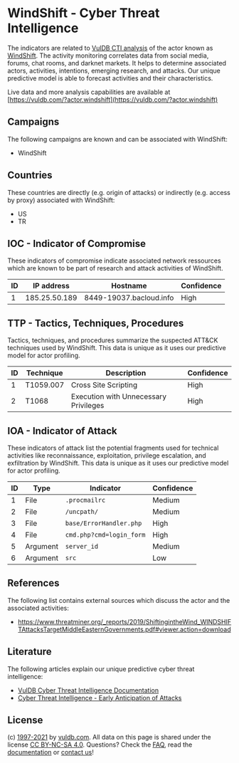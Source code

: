 # WindShift - Cyber Threat Intelligence

The indicators are related to [VulDB CTI analysis](https://vuldb.com/?doc.cti) of the actor known as [WindShift](https://vuldb.com/?actor.windshift). The activity monitoring correlates data from social media, forums, chat rooms, and darknet markets. It helps to determine associated actors, activities, intentions, emerging research, and attacks. Our unique predictive model is able to forecast activities and their characteristics.

Live data and more analysis capabilities are available at [https://vuldb.com/?actor.windshift](https://vuldb.com/?actor.windshift)

## Campaigns

The following campaigns are known and can be associated with WindShift:

* WindShift

## Countries

These countries are directly (e.g. origin of attacks) or indirectly (e.g. access by proxy) associated with WindShift:

* US
* TR

## IOC - Indicator of Compromise

These indicators of compromise indicate associated network ressources which are known to be part of research and attack activities of WindShift.

ID | IP address | Hostname | Confidence
-- | ---------- | -------- | ----------
1 | 185.25.50.189 | 8449-19037.bacloud.info | High

## TTP - Tactics, Techniques, Procedures

Tactics, techniques, and procedures summarize the suspected ATT&CK techniques used by WindShift. This data is unique as it uses our predictive model for actor profiling.

ID | Technique | Description | Confidence
-- | --------- | ----------- | ----------
1 | T1059.007 | Cross Site Scripting | High
2 | T1068 | Execution with Unnecessary Privileges | High

## IOA - Indicator of Attack

These indicators of attack list the potential fragments used for technical activities like reconnaissance, exploitation, privilege escalation, and exfiltration by WindShift. This data is unique as it uses our predictive model for actor profiling.

ID | Type | Indicator | Confidence
-- | ---- | --------- | ----------
1 | File | `.procmailrc` | Medium
2 | File | `/uncpath/` | Medium
3 | File | `base/ErrorHandler.php` | High
4 | File | `cmd.php?cmd=login_form` | High
5 | Argument | `server_id` | Medium
6 | Argument | `src` | Low

## References

The following list contains external sources which discuss the actor and the associated activities:

* https://www.threatminer.org/_reports/2019/ShiftingintheWind_WINDSHIFTAttacksTargetMiddleEasternGovernments.pdf#viewer.action=download

## Literature

The following articles explain our unique predictive cyber threat intelligence:

* [VulDB Cyber Threat Intelligence Documentation](https://vuldb.com/?doc.cti)
* [Cyber Threat Intelligence - Early Anticipation of Attacks](https://www.scip.ch/en/?labs.20201022)

## License

(c) [1997-2021](https://vuldb.com/?doc.changelog) by [vuldb.com](https://vuldb.com/?doc.about). All data on this page is shared under the license [CC BY-NC-SA 4.0](https://creativecommons.org/licenses/by-nc-sa/4.0/). Questions? Check the [FAQ](https://vuldb.com/?doc.faq), read the [documentation](https://vuldb.com/?doc) or [contact us](https://vuldb.com/?contact)!
